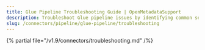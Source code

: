 ```yaml
---
title: Glue Pipeline Troubleshooting Guide | OpenMetadataSupport
description: Troubleshoot Glue pipeline issues by identifying common setup errors, validation failures, and runtime inconsistencies in ingestion workflows.
slug: /connectors/pipeline/glue-pipeline/troubleshooting
---
```


{% partial file="/v1.9/connectors/troubleshooting.md" /%}
